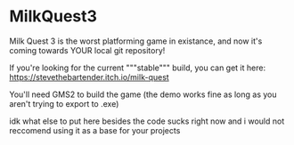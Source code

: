 # MilkQuest3
Milk Quest 3 is the worst platforming game in existance, and now it's coming towards YOUR local git repository!

If you're looking for the current """stable""" build, you can get it here:
https://stevethebartender.itch.io/milk-quest

You'll need GMS2 to build the game (the demo works fine as long as you aren't trying to export to .exe)

idk what else to put here besides the code sucks right now and i would not reccomend using it as a base for your projects
